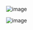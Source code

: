 ![image](https://user-images.githubusercontent.com/112523858/225458808-a4a2f8a5-66fa-48f9-b88e-c26dbc952888.png)

![image](https://user-images.githubusercontent.com/112523858/225458896-4d6da4d3-1448-46c6-8e48-b8b127d54efc.png)


